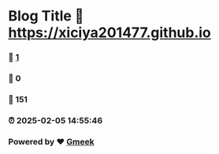 # Blog Title :link: https://xiciya201477.github.io 
### :page_facing_up: [1](https://xiciya201477.github.io/tag.html) 
### :speech_balloon: 0 
### :hibiscus: 151 
### :alarm_clock: 2025-02-05 14:55:46 
### Powered by :heart: [Gmeek](https://github.com/Meekdai/Gmeek)
